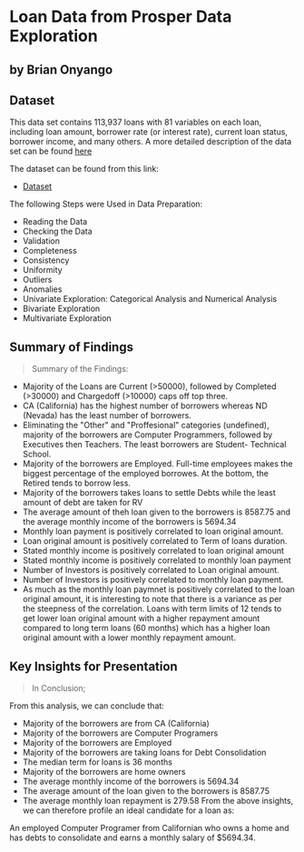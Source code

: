 # Loan Data from Prosper Data Exploration
## by Brian Onyango


## Dataset

This data set contains 113,937 loans with 81 variables on each loan, including loan amount, borrower rate (or interest rate), current loan status, borrower income, and many others. A more detailed description of the data set can be found [here](https://docs.google.com/spreadsheets/d/1gDyi_L4UvIrLTEC6Wri5nbaMmkGmLQBk-Yx3z0XDEtI/edit#gid=0)

The dataset can be found from this link:
* [Dataset](https://www.google.com/url?q=https://s3.amazonaws.com/udacity-hosted-downloads/ud651/prosperLoanData.csv&sa=D&ust=1581581520570000)

The following Steps were Used in Data Preparation:

* Reading the Data
* Checking the Data
* Validation
* Completeness
* Consistency
* Uniformity
* Outliers
* Anomalies
* Univariate Exploration: Categorical Analysis and Numerical Analysis
* Bivariate Exploration
* Multivariate Exploration


## Summary of Findings

> Summary of the Findings:

* Majority of the Loans are Current (>50000), followed by Completed (>30000) and Chargedoff (>10000) caps off top three.
* CA (California) has the highest number of borrowers whereas ND (Nevada) has the least number of borrowers.
* Eliminating the "Other" and "Proffesional" categories (undefined), majority of the borrowers are Computer Programmers, followed by Executives then Teachers. The least borrowers are Student- Technical School.
* Majority of the borrowers are Employed. Full-time employees makes the biggest percentage of the employed borrowes. At the bottom, the Retired tends to borrow less.
* Majority of the borrowers takes loans to settle Debts while the least amount of debt are taken for RV
* The average amount of theh loan given to the borrowers is 8587.75 and the average monthly income of the borrowers is 5694.34
* Monthly loan payment is positively correlated to loan original amount.
* Loan original amount is positively correlated to Term of loans duration.
* Stated monthly income is positively correlated to loan original amount
* Stated monthly income is positively correlated to monthly loan payment
* Number of Investors is positively correlated to Loan original amount.
* Number of Investors is positively correlated to monthly loan payment.
* As much as the monthly loan paymnet is positively correlated to the loan original amount, it is interesting to note that there is a variance as per the steepness of the correlation. Loans with term limits of 12 tends to get lower loan original amount with a higher repayment amount compared to long term loans (60 months) which has a higher loan original amount with a lower monthly repayment amount.



## Key Insights for Presentation

> In Conclusion;


From this analysis, we can conclude that:

* Majority of the borrowers are from CA (California)
* Majority of the borrowers are Computer Programers
* Majority of the borrowers are Employed
* Majority of the borrowers are taking loans for Debt Consolidation
* The median term for loans is 36 months
* Majority of the borrowers are home owners
* The average monthly income of the borrowers is 5694.34
* The average amount of the loan given to the borrowers is 8587.75
* The average monthly loan repayment is 279.58
From the above insights, we can therefore profile an ideal candidate for a loan as:

An employed Computer Programer from Californian who owns a home and has debts to consolidate and earns a monthly salary of $5694.34.
